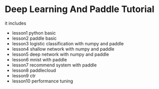 # Deep Learning And Paddle Tutorial


it includes
* lesson1  python basic
* lesson2  paddle basic
* lesson3  logistic classification with numpy and paddle
* lesson4  shallow network with numpy and paddle
* lesson5  deep network with numpy and paddle
* lesson6  mnist with paddle
* lesson7  recommend system with paddle
* lesson8  paddlecloud
* lesson9  ctr
* lesson10 performance tuning